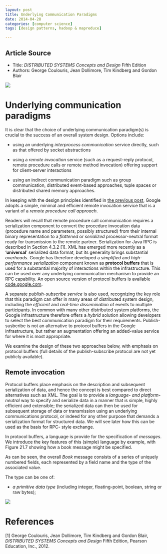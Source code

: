```yaml
---
layout: post
title: Underlying Communication Paradigms
date: 2014-04-28
categories: [computer science]
tags: [design patterns, hadoop & mapreduce]

---
```


## Article Source
* Title: *DISTRIBUTED SYSTEMS Concepts and Design* Fifth Edition
* Authors: George Coulouris, Jean Dollimore, Tim Kindberg and Gordon Blair

![](http://sungsoo.github.com/images/communication-paradigms.png)
# Underlying communication paradigms
It is clear that the choice of underlying communication paradigm(s) is crucial to the success of an overall system design. Options include:
* using an underlying *interprocess communication* service directly, such as that offered by socket abstractions
* using a *remote invocation* service (such as a request-reply protocol, remote procedure calls or remote method invocation) offering support for client-server interactions
* using an indirect communication paradigm such as group communication, distributed event-based approaches, tuple spaces or distributed shared memory approaches.
In keeping with the design principles identified in [the previous post](http://sungsoo.github.io/2014/04/28/overall-architecture-and-design-philosophy.html), Google adopts a simple, minimal and efficient remote invocation service that is a variant of a *remote procedure call approach*.
Readers will recall that remote procedure call communication requires a serialization component to convert the procedure invocation data (procedure name and parameters, possibly structured) from their internal binary representation to a *flattened* or *serialized* processor-neutral format ready for transmission to the remote partner. Serialization for Java RPC is described in Section 4.3.2 [1]. XML has emerged more recently as a ‘**universal**’ serialized data format, but its generality brings substantial *overheads*. Google has therefore developed a *simplified* and *high-performance serialization* component known as **protocol buffers** that is used for a substantial majority of interactions within the infrastructure. This can be used over any underlying communication mechanism to provide an RPC capability. An open source version of protocol buffers is available [code.google.com](http://code.google.com/).
A separate *publish-subscribe service* is also used, recognizing the key role that this paradigm can offer in many areas of distributed system design, including the *efficient* and *real-time dissemination* of events to multiple participants. In common with many other distributed system platforms, the Google infrastructure therefore offers a *hybrid* solution allowing developers to select the best communication paradigm for their requirements. Publish-susbcribe is not an alternative to protocol buffers in the Google infrastructure, but rather an augmentation offering an added-value service for where it is most appropriate.
We examine the design of these two approaches below, with emphasis on protocol buffers (full details of the publish-subscribe protocol are not yet publicly available).
Remote invocation
---Protocol buffers place emphasis on the description and subsequent serialization of data, and hence the concept is best compared to direct alternatives such as XML. The goal is to provide a *language- and platform-neutral* way to specify and serialize data in a manner that is simple, highly efficient and extensible; the serialized data can then be used for subsequent storage of data or transmission using an underlying communications protocol, or indeed for any other purpose that demands a serialization format for structured data. We will see later how this can be used as the basis for RPC- style exchange.
In protocol buffers, a language is provide for the specification of *messages*. We introduce the key features of this (simple) language by example, with Figure 21.7 showing how a book message might be specified.
As can be seen, the overall *Book* message consists of a series of uniquely numbered fields, each represented by a field name and the type of the associated value.   

The type can be one of:
* *a primitive data type* (including integer, floating-point, boolean, string or raw bytes);![](http://sungsoo.github.com/images/protocol-buffers-example.png)
# References
[1] George Coulouris, Jean Dollimore, Tim Kindberg and Gordon Blair, *DISTRIBUTED SYSTEMS Concepts and Design* Fifth Edition, Pearson Education, Inc., 2012.
